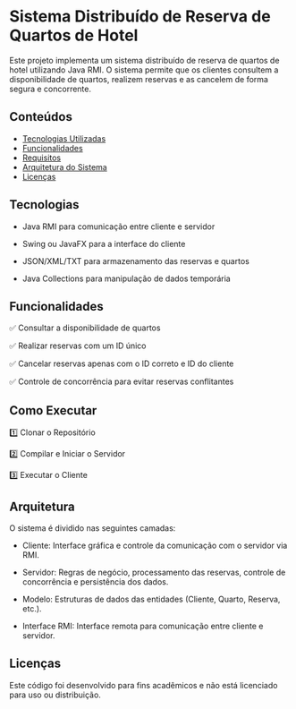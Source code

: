# Sistema Distribuído de Reserva de Quartos de Hotel

 Este projeto implementa um sistema distribuído de reserva de quartos de hotel utilizando Java RMI. O sistema permite que os clientes consultem a disponibilidade de quartos, realizem reservas e as cancelem de forma segura e concorrente.


## Conteúdos

- [Tecnologias Utilizadas](#Tecnologias)
- [Funcionalidades](#Funcionalidades)
- [Requisitos](#Requisitos)
- [Arquitetura do Sistema](#Arquitetura)
- [Licenças](#Licenças)

## Tecnologias

- Java RMI para comunicação entre cliente e servidor

- Swing ou JavaFX para a interface do cliente

- JSON/XML/TXT para armazenamento das reservas e quartos

- Java Collections para manipulação de dados temporária

## Funcionalidades
✅ Consultar a disponibilidade de quartos

✅ Realizar reservas com um ID único

✅ Cancelar reservas apenas com o ID correto e ID do cliente

✅ Controle de concorrência para evitar reservas conflitantes

## Como Executar

1️⃣ Clonar o Repositório

2️⃣ Compilar e Iniciar o Servidor

3️⃣ Executar o Cliente

## Arquitetura

O sistema é dividido nas seguintes camadas:

- Cliente: Interface gráfica e controle da comunicação com o servidor via RMI.

- Servidor: Regras de negócio, processamento das reservas, controle de concorrência e persistência dos dados.

- Modelo: Estruturas de dados das entidades (Cliente, Quarto, Reserva, etc.).

- Interface RMI: Interface remota para comunicação entre cliente e servidor.

## Licenças
Este código foi desenvolvido para fins acadêmicos e não está licenciado para uso ou distribuição.
